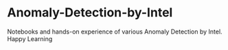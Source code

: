 # Anomaly-Detection-by-Intel
Notebooks and hands-on experience of various Anomaly Detection by Intel.     
Happy Learning
